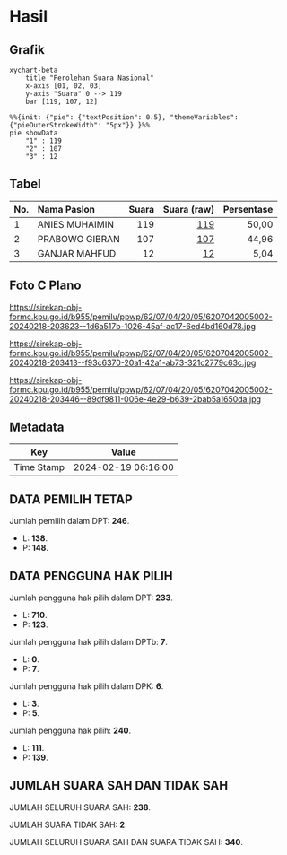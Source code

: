 # Hasil

## Grafik

```mermaid
xychart-beta
    title "Perolehan Suara Nasional"
    x-axis [01, 02, 03]
    y-axis "Suara" 0 --> 119
    bar [119, 107, 12]
```

```mermaid
%%{init: {"pie": {"textPosition": 0.5}, "themeVariables": {"pieOuterStrokeWidth": "5px"}} }%%
pie showData
    "1" : 119
    "2" : 107
    "3" : 12
```

## Tabel

| No. | Nama Paslon    | Suara | Suara (raw) | Persentase |
|:--- |:-------------- | -----:| -----------:| ----------:|
| 1   | ANIES MUHAIMIN | 119   | [119][p-1]  | 50,00      |
| 2   | PRABOWO GIBRAN | 107   | [107][p-2]  | 44,96      |
| 3   | GANJAR MAHFUD  | 12    | [12][p-3]   | 5,04       |


[p-1]: https://github.com/gigit-pemilu/pemilu-2024/blob/main/pilpres/hitung-suara/sub/62-kalimantan-tengah/sub/07-seruyan/sub/04-hanau/sub/2005-pembuang-hulu-ii/sub/002-tps/sub/paslon-1.txt
[p-2]: https://github.com/gigit-pemilu/pemilu-2024/blob/main/pilpres/hitung-suara/sub/62-kalimantan-tengah/sub/07-seruyan/sub/04-hanau/sub/2005-pembuang-hulu-ii/sub/002-tps/sub/paslon-2.txt
[p-3]: https://github.com/gigit-pemilu/pemilu-2024/blob/main/pilpres/hitung-suara/sub/62-kalimantan-tengah/sub/07-seruyan/sub/04-hanau/sub/2005-pembuang-hulu-ii/sub/002-tps/sub/paslon-3.txt

## Foto C Plano

https://sirekap-obj-formc.kpu.go.id/b955/pemilu/ppwp/62/07/04/20/05/6207042005002-20240218-203623--1d6a517b-1026-45af-ac17-6ed4bd160d78.jpg

https://sirekap-obj-formc.kpu.go.id/b955/pemilu/ppwp/62/07/04/20/05/6207042005002-20240218-203413--f93c6370-20a1-42a1-ab73-321c2779c63c.jpg

https://sirekap-obj-formc.kpu.go.id/b955/pemilu/ppwp/62/07/04/20/05/6207042005002-20240218-203446--89df9811-006e-4e29-b639-2bab5a1650da.jpg


## Metadata

| Key        | Value               |
| ---------- | ------------------- |
| Time Stamp | 2024-02-19 06:16:00 |


## DATA PEMILIH TETAP

Jumlah pemilih dalam DPT: **246**.
 * L: **138**.
 * P: **148**.

## DATA PENGGUNA HAK PILIH

Jumlah pengguna hak pilih dalam DPT: **233**.
 * L: **710**.
 * P: **123**.

Jumlah pengguna hak pilih dalam DPTb: **7**.
 * L: **0**.
 * P: **7**.

Jumlah pengguna hak pilih dalam DPK: **6**.
 * L: **3**.
 * P: **5**.

Jumlah pengguna hak pilih: **240**.
 * L: **111**.
 * P: **139**.

## JUMLAH SUARA SAH DAN TIDAK SAH

JUMLAH SELURUH SUARA SAH: **238**.

JUMLAH SUARA TIDAK SAH: **2**.

JUMLAH SELURUH SUARA SAH DAN SUARA TIDAK SAH: **340**.


